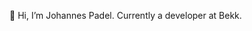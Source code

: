 👋 Hi, I’m Johannes Padel. Currently a developer at Bekk.


<!---
johannespadel/johannespadel is a ✨ special ✨ repository because its `README.md` (this file) appears on your GitHub profile.
You can click the Preview link to take a look at your changes.
--->
